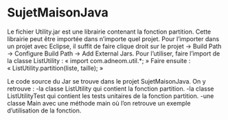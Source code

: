 # SujetMaisonJava

Le fichier Utility.jar est une librairie contenant la fonction partition. Cette librairie peut être importée dans n’importe quel projet. Pour l’importer dans un projet avec Eclipse, il suffit de faire clique droit sur le projet -> Build Path -> Configure Build Path -> Add External Jars. Pour l’utiliser, faire l’import de la classe ListUtility : « import com.adneom.util.*; »
Faire ensuite : « ListUtility.partition(liste, taille); »


Le code source du Jar se trouve dans le projet SujetMaisonJava.
On y retrouve : 
-la classe ListUtility qui contient la fonction partition.
-la classe ListUtilityTest qui contient les tests unitaires de la fonction partition.
-une classe Main avec une méthode main où l’on retrouve un exemple d’utilisation de la fonction.
